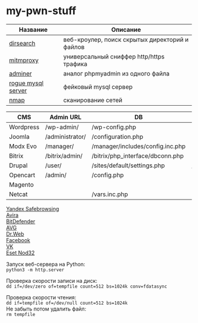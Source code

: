 # my-pwn-stuff

Название  |  Описание
----  |  ----
[dirsearch](https://github.com/maurosoria/dirsearch) | веб-кроулер, поиск скрытых директорий и файлов
[mitmproxy](https://github.com/mitmproxy/mitmproxy) | универсальный сниффер http/https трафика
[adminer](https://github.com/vrana/adminer) | аналог phpmyadmin из одного файла
[rogue mysql server](https://github.com/Gifts/Rogue-MySql-Server) | фейковый mysql сервер
[nmap](https://github.com/nmap/nmap) | сканирование сетей

CMS  |  Admin URL | DB | Version
----  |  ---- | ---- | ----
Wordpress | /wp-admin/ | /wp-config.php | 
Joomla | /administrator/ | /configuration.php | 
Modx Evo | /manager/ | /manager/includes/config.inc.php | 
Bitrix | /bitrix/admin/ | /bitrix/php_interface/dbconn.php | 
Drupal | /user/ | /sites/default/settings.php | /modules/system/system.info
Opencart | /admin/ | /config.php | 
Magento | | | 
Netcat | | /vars.inc.php | 

[Yandex Safebrowsing](https://yandex.ru/support/webmaster-troubleshooting/threats/dangerous-sites.html)  
[Avira](https://analysis.avira.com/ru/submit-urls)  
[BitDefender](https://www.bitdefender.com/submit/)  
[AVG](https://secure.avg.com/submit-sample)  
[Dr.Web](https://support.drweb.ru/new/urlfilter/?lng=ru)  
[Facebook](https://www.facebook.com/help/contact/571927962827151)  
[VK](https://vk.com/support?act=new&from=hd)  
[Eset Nod32](mailto:sdd@esetnod32.ru)  


Запуск веб-сервера на Python:  
```python3 -m http.server```
  
Проверка скорости записи на диск:  
```dd if=/dev/zero of=tempfile count=512 bs=1024k conv=fdatasync```
  
Проверка скорости чтения:  
```dd if=tempfile of=/dev/null count=512 bs=1024k```  
Не забыть потом удалить файл:  
```rm tempfile```

